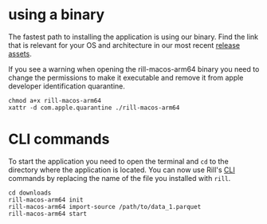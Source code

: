 # using a binary
The fastest path to installing the application is using our binary. Find the link that is relevant for your OS and architecture in our most recent [release assets](https://github.com/rilldata/rill-developer/releases).

If you see a warning when opening the rill-macos-arm64 binary you need to change the permissions to make it executable and remove it from apple developer identification quarantine.
```
chmod a+x rill-macos-arm64
xattr -d com.apple.quarantine ./rill-macos-arm64
```

# CLI commands
To start the application you need to open the terminal and `cd` to the directory where the application is located. You can now use Rill's [CLI](https://github.com/rilldata/rill-developer/blob/main/docs/cli.md) commands by replacing the name of the file you installed with `rill`.
```
cd downloads
rill-macos-arm64 init
rill-macos-arm64 import-source /path/to/data_1.parquet
rill-macos-arm64 start
```
